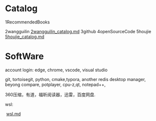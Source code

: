 # Catalog

1RecommendedBooks

2wangguilin
			[2wangguilin_catalog.md](./2wangguilin_catalog.md)
		3github
		4openSourceCode
		5houjie
			[5houjie_catalog.md](./5houjie_catalog.md)



# SoftWare

account login:  edge, chrome, vscode, visual studio

git, tortoisegit, python, cmake,typora, another redis desktop manager, beyong compare, potplayer, cpu-z,qt, notepad++, 

 360压缩，有道，福昕阅读器，迅雷，百度网盘.

wsl:

​	[wsl.md](../microsoft/wsl.md)

